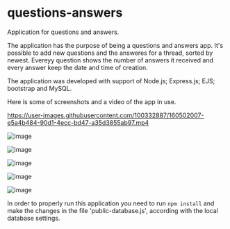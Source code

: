 # questions-answers
Application for questions and answers.

The application has the purpose of being a questions and answers app. It's possible to add new questions and the answeres for a thread, sorted by newest. 
Evereyy question shows the number of answers it received and every answer keep the date and time of creation.

The application was developed with support of Node.js; Express.js; EJS; bootstrap and MySQL. 

Here is some of screenshots and a video of the app in use.



https://user-images.githubusercontent.com/100332887/160502007-e5a4b484-90d1-4ecc-bd47-a35d3855ab97.mp4


![image](https://user-images.githubusercontent.com/100332887/160502048-8bdc45a9-633f-4083-b73d-ec6041207476.png)

![image](https://user-images.githubusercontent.com/100332887/160502033-2d3954b0-2639-4f16-8beb-da900479ca7c.png)

![image](https://user-images.githubusercontent.com/100332887/160502079-13d0cc62-7bc2-448d-a1ce-baee2af4f2bd.png)

![image](https://user-images.githubusercontent.com/100332887/160502095-80721b64-bd02-433b-b964-e794685920a0.png)

![image](https://user-images.githubusercontent.com/100332887/160502127-1be9ad8a-b977-4576-a0b1-1b787c9e9c88.png)



In order to properly run this application you need to run `npm install` and make the changes in the file 'public-database.js', according with the local database settings.  
